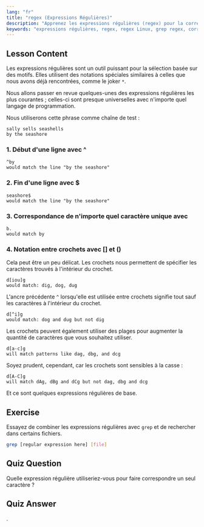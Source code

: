 ```yaml
---
lang: "fr"
title: "regex (Expressions Régulières)"
description: "Apprenez les expressions régulières (regex) pour la correspondance de motifs sous Linux. Comprenez la syntaxe regex comme ^, $, ., et [] pour la manipulation de texte. Améliorez vos compétences grep !"
keywords: "expressions régulières, regex, regex Linux, grep regex, correspondance de motifs, tutoriel regex, commandes Linux, débutant"
---
```


## Lesson Content

Les expressions régulières sont un outil puissant pour la sélection basée sur des motifs. Elles utilisent des notations spéciales similaires à celles que nous avons déjà rencontrées, comme le joker `*`.

Nous allons passer en revue quelques-unes des expressions régulières les plus courantes ; celles-ci sont presque universelles avec n'importe quel langage de programmation.

Nous utiliserons cette phrase comme chaîne de test :

```plaintext
sally sells seashells
by the seashore
```

### 1. Début d'une ligne avec ^

```plaintext
^by
would match the line "by the seashore"
```

### 2. Fin d'une ligne avec $

```plaintext
seashore$
would match the line "by the seashore"
```

### 3. Correspondance de n'importe quel caractère unique avec

```plaintext
b.
would match by
```

### 4. Notation entre crochets avec [] et ()

Cela peut être un peu délicat. Les crochets nous permettent de spécifier les caractères trouvés à l'intérieur du crochet.

```plaintext
d[iou]g
would match: dig, dog, dug
```

L'ancre précédente `^` lorsqu'elle est utilisée entre crochets signifie tout sauf les caractères à l'intérieur du crochet.

```plaintext
d[^i]g
would match: dog and dug but not dig
```

Les crochets peuvent également utiliser des plages pour augmenter la quantité de caractères que vous souhaitez utiliser.

```plaintext
d[a-c]g
will match patterns like dag, dbg, and dcg
```

Soyez prudent, cependant, car les crochets sont sensibles à la casse :

```plaintext
d[A-C]g
will match dAg, dBg and dCg but not dag, dbg and dcg
```

Et ce sont quelques expressions régulières de base.

## Exercise

Essayez de combiner les expressions régulières avec `grep` et de rechercher dans certains fichiers.

```bash
grep [regular expression here] [file]
```

## Quiz Question

Quelle expression régulière utiliseriez-vous pour faire correspondre un seul caractère ?

## Quiz Answer

.
